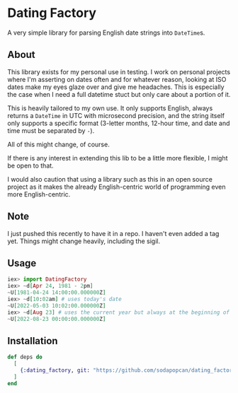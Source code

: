 # Dating Factory

A very simple library for parsing English date strings into `DateTime`s.

## About

This library exists for my personal use in testing.  I work on personal projects
where I'm asserting on dates often and for whatever reason, looking at ISO dates
make my eyes glaze over and give me headaches.  This is especially the case when
I need a full datetime stuct but only care about a portion of it.

This is heavily tailored to my own use.  It only supports English, always
returns a `DateTime` in UTC with microsecond precision, and the string itself
only supports a specific format (3-letter months, 12-hour time, and date and
time must be separated by ` - `).

All of this might change, of course.

If there is any interest in extending this lib to be a little more flexible,
I might be open to that.

I would also caution that using a library such as this in an open source project
as it makes the already English-centric world of programming even more
English-centric.

## Note

I just pushed this recently to have it in a repo.  I haven't even added a tag
yet.  Things might change heavily, including the sigil.

## Usage

```elixir
iex> import DatingFactory
iex> ~d[Apr 24, 1981 - 2pm]
~U[1981-04-24 14:00:00.000000Z]
iex> ~d[10:02am] # uses today's date
~U[2022-05-03 10:02:00.000000Z]
iex> ~d[Aug 23] # uses the current year but always at the beginning of the day
~U[2022-08-23 00:00:00.000000Z]
```

## Installation

```elixir
def deps do
  [
    {:dating_factory, git: "https://github.com/sodapopcan/dating_factory.git"}
  ]
end
```
